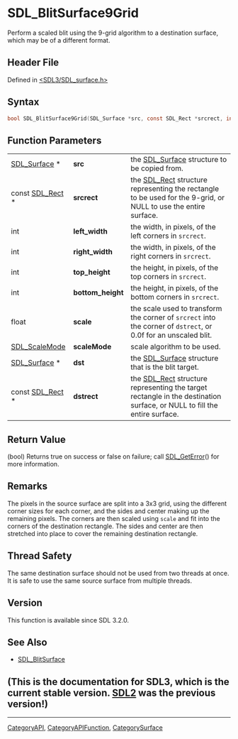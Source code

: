 # SDL_BlitSurface9Grid

Perform a scaled blit using the 9-grid algorithm to a destination surface, which may be of a different format.

## Header File

Defined in [<SDL3/SDL_surface.h>](https://github.com/libsdl-org/SDL/blob/main/include/SDL3/SDL_surface.h)

## Syntax

```c
bool SDL_BlitSurface9Grid(SDL_Surface *src, const SDL_Rect *srcrect, int left_width, int right_width, int top_height, int bottom_height, float scale, SDL_ScaleMode scaleMode, SDL_Surface *dst, const SDL_Rect *dstrect);
```

## Function Parameters

|                                |                   |                                                                                                                                      |
| ------------------------------ | ----------------- | ------------------------------------------------------------------------------------------------------------------------------------ |
| [SDL_Surface](SDL_Surface) *   | **src**           | the [SDL_Surface](SDL_Surface) structure to be copied from.                                                                          |
| const [SDL_Rect](SDL_Rect) *   | **srcrect**       | the [SDL_Rect](SDL_Rect) structure representing the rectangle to be used for the 9-grid, or NULL to use the entire surface.          |
| int                            | **left_width**    | the width, in pixels, of the left corners in `srcrect`.                                                                              |
| int                            | **right_width**   | the width, in pixels, of the right corners in `srcrect`.                                                                             |
| int                            | **top_height**    | the height, in pixels, of the top corners in `srcrect`.                                                                              |
| int                            | **bottom_height** | the height, in pixels, of the bottom corners in `srcrect`.                                                                           |
| float                          | **scale**         | the scale used to transform the corner of `srcrect` into the corner of `dstrect`, or 0.0f for an unscaled blit.                      |
| [SDL_ScaleMode](SDL_ScaleMode) | **scaleMode**     | scale algorithm to be used.                                                                                                          |
| [SDL_Surface](SDL_Surface) *   | **dst**           | the [SDL_Surface](SDL_Surface) structure that is the blit target.                                                                    |
| const [SDL_Rect](SDL_Rect) *   | **dstrect**       | the [SDL_Rect](SDL_Rect) structure representing the target rectangle in the destination surface, or NULL to fill the entire surface. |

## Return Value

(bool) Returns true on success or false on failure; call
[SDL_GetError](SDL_GetError)() for more information.

## Remarks

The pixels in the source surface are split into a 3x3 grid, using the
different corner sizes for each corner, and the sides and center making up
the remaining pixels. The corners are then scaled using `scale` and fit
into the corners of the destination rectangle. The sides and center are
then stretched into place to cover the remaining destination rectangle.

## Thread Safety

The same destination surface should not be used from two threads at once.
It is safe to use the same source surface from multiple threads.

## Version

This function is available since SDL 3.2.0.

## See Also

- [SDL_BlitSurface](SDL_BlitSurface)


## (This is the documentation for SDL3, which is the current stable version. [SDL2](https://wiki.libsdl.org/SDL2/) was the previous version!)



----
[CategoryAPI](CategoryAPI), [CategoryAPIFunction](CategoryAPIFunction), [CategorySurface](CategorySurface)

